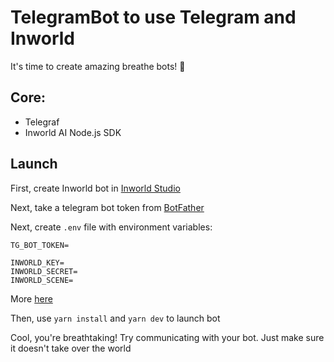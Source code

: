 # TelegramBot to use Telegram and Inworld

It's time to create amazing breathe bots! 🤩

## Core:

* Telegraf
* Inworld AI Node.js SDK

## Launch

First, create Inworld bot in [Inworld Studio](https://studio.inworld.ai)

Next, take a telegram bot token from [BotFather](https://telegram.me/BotFather)

Next, create `.env` file with environment variables:

```
TG_BOT_TOKEN=

INWORLD_KEY=
INWORLD_SECRET=
INWORLD_SCENE=

```

More [here](https://docs.inworld.ai/docs/tutorial-integrations/node/quick-start/#setup-variables-for-environment) 

Then, use `yarn install` and `yarn dev` to launch bot

Cool, you're breathtaking! Try communicating with your bot. Just make sure it doesn't take over the world
